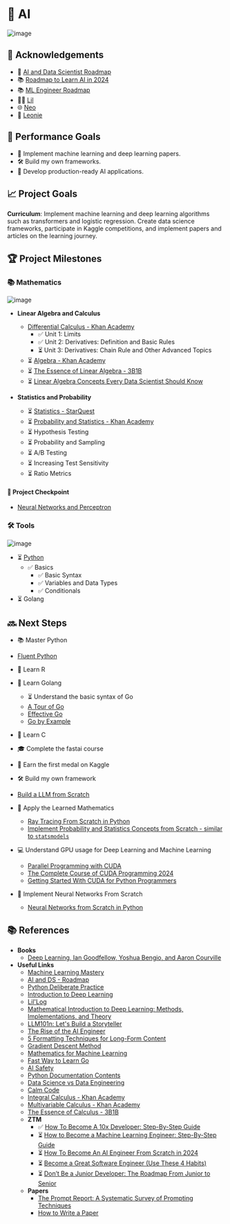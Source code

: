 # 🤖 **AI**

![image](https://github.com/user-attachments/assets/e5d1bcb6-5372-40d5-ab20-af273848a413)

## 🌟 **Acknowledgements**
- 🚀 [AI and Data Scientist Roadmap](https://roadmap.sh/ai-data-scientist)
- 📚 [Roadmap to Learn AI in 2024](https://medium.com/bitgrit-data-science-publication/a-roadmap-to-learn-ai-in-2024-cc30c6aa6e16)
- 📚 [ML Engineer Roadmap](https://github.com/chris-chris/ml-engineer-roadmap)
- 👩‍💻 [Lil](https://lilianweng.github.io/)
- 🌐 [Neo](https://www.bneo.xyz/)
- 🧠 [Leonie](https://x.com/helloiamleonie)

## 🎯 **Performance Goals**
- 🧩 Implement machine learning and deep learning papers.
- 🛠️ Build my own frameworks.
- 🚀 Develop production-ready AI applications.

## 📈 **Project Goals**

**Curriculum**: Implement machine learning and deep learning algorithms such as transformers and logistic regression. Create data science frameworks, participate in Kaggle competitions, and implement papers and articles on the learning journey.

## 🏆 **Project Milestones**

### 📚 **Mathematics**
![image](https://github.com/user-attachments/assets/5d23d2ff-d5bd-41c1-8a90-005aec6e1c63)


- **Linear Algebra and Calculus**
  - [Differential Calculus - Khan Academy](https://pt.khanacademy.org/profile/me/courses)
    - ✅ Unit 1: Limits
    - ✅ Unit 2: Derivatives: Definition and Basic Rules
    - ⏳ Unit 3: Derivatives: Chain Rule and Other Advanced Topics
  - ⏳ [Algebra - Khan Academy](https://pt.khanacademy.org/math/linear-algebra)
  - ⏳ [The Essence of Linear Algebra - 3B1B](https://www.youtube.com/watch?v=fNk_zzaMoSs&list=PLZHQObOWTQDPD3MizzM2xVFitgF8hE_ab)
  - ⏳ [Linear Algebra Concepts Every Data Scientist Should Know](https://medium.com/bitgrit-data-science-publication/linear-algebra-concepts-every-data-scientist-should-know-18b00bd453dd)

- **Statistics and Probability**
  - ⏳ [Statistics - StarQuest](https://www.youtube.com/watch?v=qBigTkBLU6g&list=PLblh5JKOoLUK0FLuzwntyYI10UQFUhsY9)
  - ⏳ [Probability and Statistics - Khan Academy](https://pt.khanacademy.org/math/statistics-probability)
  - ⏳ Hypothesis Testing
  - ⏳ Probability and Sampling
  - ⏳ A/B Testing
  - ⏳ Increasing Test Sensitivity
  - ⏳ Ratio Metrics

#### 🚀 **Project Checkpoint**
- [Neural Networks and Perceptron](https://www.youtube.com/watch?v=fEukSrpDPH0)

### 🛠️ **Tools**
![image](https://github.com/user-attachments/assets/9d11f008-33d9-4fd5-83d7-24264d744ddc)


- ⏳ [Python](https://roadmap.sh/python)
  - ✅ Basics
      - ✅ Basic Syntax
      - ✅ Variables and Data Types
      - ✅ Conditionals
- ⏳ Golang

## 🔜 **Next Steps**
- 📚 Master Python
- [Fluent Python](https://pythonfluente.com/#_para_quem_%C3%A9_esse_livro)
- 📖 Learn R
- 🦠 Learn Golang
    - ⏳ Understand the basic syntax of Go
    - [A Tour of Go](https://go-tour-br.appspot.com/tour/basics/1)
    - [Effective Go](https://go.dev/doc/effective_go)
    - [Go by Example](https://gobyexample.com/)
- 📘 Learn C
- 🎓 Complete the fastai course
- 🏅 Earn the first medal on Kaggle
- 🛠️ Build my own framework
- [Build a LLM from Scratch](https://www.youtube.com/watch?v=UU1WVnMk4E8)
- 📐 Apply the Learned Mathematics
    - [Ray Tracing From Scratch in Python](https://omaraflak.medium.com/ray-tracing-from-scratch-in-python-41670e6a96f9)
    - [Implement Probability and Statistics Concepts from Scratch - similar to `statsmodels`](https://www.statsmodels.org/stable/index.html)

- 💻 Understand GPU usage for Deep Learning and Machine Learning
    - [Parallel Programming with CUDA](https://www.reddit.com/r/MachineLearning/comments/w52iev/d_what_are_some_good_resources_to_learn_cuda/?rdt=56191)
    - [The Complete Course of CUDA Programming 2024](https://www.udemy.com/course/cuda-course/?couponCode=ST18MT62524)
    - [Getting Started With CUDA for Python Programmers](https://www.youtube.com/watch?v=nOxKexn3iBo)

- 🧠 Implement Neural Networks From Scratch
    - [Neural Networks from Scratch in Python](https://www.youtube.com/playlist?list=PLQVvvaa0QuDcjD5BAw2DxE6OF2tius3V3)

## 📚 **References**
- **Books**
  - [Deep Learning, Ian Goodfellow, Yoshua Bengio, and Aaron Courville](https://www.deeplearningbook.org/)
- **Useful Links**
    - [Machine Learning Mastery](https://machinelearningmastery.com/start-here/)
    - [AI and DS - Roadmap](https://roadmap.sh/ai-data-scientist)
    - [Python Deliberate Practice](https://github.com/robert8138/python-deliberate-practice)
    - [Introduction to Deep Learning](https://sebastianraschka.com/blog/2021/dl-course.html#l01-introduction-to-deep-learning)
    - [Lil'Log](https://lilianweng.github.io/)
    - [Mathematical Introduction to Deep Learning: Methods, Implementations, and Theory](https://arxiv.org/pdf/2310.20360)
    - [LLM101n: Let's Build a Storyteller](https://github.com/karpathy/LLM101n?tab=readme-ov-file)
    - [The Rise of the AI Engineer](https://www.latent.space/p/ai-engineer)
    - [5 Formatting Techniques for Long-Form Content](https://www.nngroup.com/articles/formatting-long-form-content/)
    - [Gradient Descent Method](https://pt.khanacademy.org/math/multivariable-calculus/applications-of-multivariable-derivatives/optimizing-multivariable-functions/a/what-is-gradient-descent)
    - [Mathematics for Machine Learning](https://mml-book.github.io/)
    - [Fast Way to Learn Go](https://www.reddit.com/r/golang/comments/1465pwq/fastest_way_to_learn_golang/)
    - [AI Safety](https://80000hours.org/career-reviews/ai-safety-researcher/)
    - [Python Documentation Contents](https://docs.python.org/3/contents.html)
    - [Data Science vs Data Engineering](https://www.datacamp.com/blog/data-scientist-vs-data-engineer)
    - [Calm Code](https://calmcode.io/)
    - [Integral Calculus - Khan Academy](https://pt.khanacademy.org/math/integral-calculus)
    - [Multivariable Calculus - Khan Academy](https://pt.khanacademy.org/math/multivariable-calculus)
    - [The Essence of Calculus - 3B1B](https://www.youtube.com/watch?v=WUvTyaaNkzM&list=PLZHQObOWTQDMsr9K-rj53DwVRMYO3t5Yr)
    - **ZTM**
        - ✅ [How To Become A 10x Developer: Step-By-Step Guide](https://zerotomastery.io/blog/how-to-become-a-10x-developer/#What-is-a-10x-Developer)
        - ⏳ [How to Become a Machine Learning Engineer: Step-By-Step Guide](https://zerotomastery.io/blog/how-to-become-a-machine-learning-engineer/)
        - ⏳ [How To Become An AI Engineer From Scratch in 2024](https://zerotomastery.io/blog/how-to-become-an-ai-engineer-from-scratch/)
        - ⏳ [Become a Great Software Engineer (Use These 4 Habits)](https://zerotomastery.io/blog/how-to-be-a-great-software-engineer/)
        - ⏳ [Don’t Be a Junior Developer: The Roadmap From Junior to Senior](https://zerotomastery.io/blog/dont-be-a-junior-developer-the-roadmap/)
  - **Papers**
    - [The Prompt Report: A Systematic Survey of Prompting Techniques](https://arxiv.org/pdf/2406.06608)
    - [How to Write a Paper](http://halfonlab.ccr.buffalo.edu/other_docs/scientific_paper.pdf)
